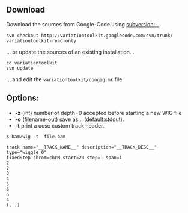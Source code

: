 


## Download ##
Download the sources from Google-Code using [subversion:...](http://subversion.apache.org/).
```
svn checkout http://variationtoolkit.googlecode.com/svn/trunk/ variationtoolkit-read-only
```
... or update the sources of an existing installation...
```
cd variationtoolkit
svn update
```
... and edit the `variationtoolkit/congig.mk` file.

## Options: ##

  * **-z** (int) number of depth=0 accepted before starting a new WIG file
  * **-o** (filename-out) save as... (default:stdout).
  * **-t** print a ucsc custom track header.



```
$ bam2wig -t  file.bam

track name="__TRACK_NAME__" description="__TRACK_DESC__" type="wiggle_0"
fixedStep chrom=chrM start=23 step=1 span=1
2
2
3
4
5
6
6
4
(...)
```







